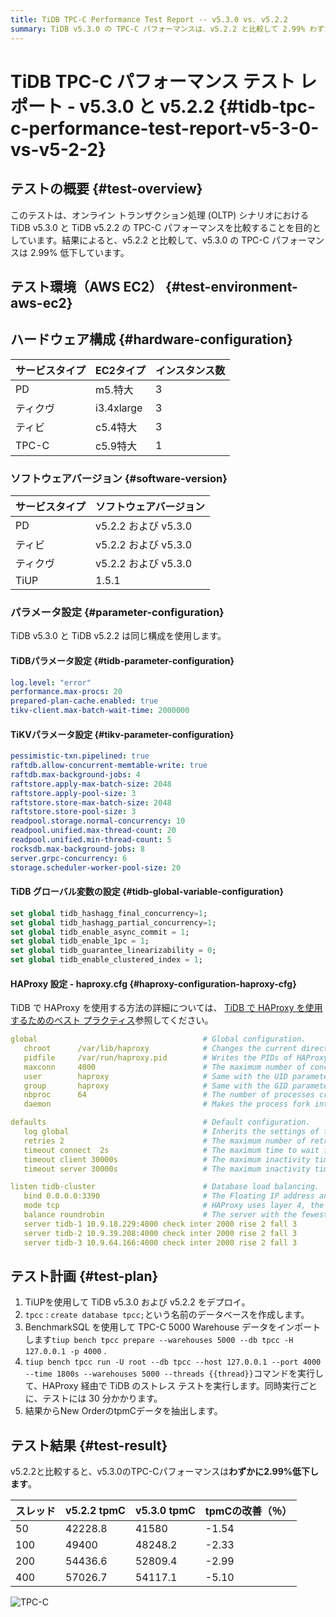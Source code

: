 ```yaml
---
title: TiDB TPC-C Performance Test Report -- v5.3.0 vs. v5.2.2
summary: TiDB v5.3.0 の TPC-C パフォーマンスは、v5.2.2 と比較して 2.99% わずかに低下しています。テストでは、特定のハードウェアおよびソフトウェア構成の AWS EC2 を使用しました。テスト計画には、TiDB のデプロイ、データベースの作成、データのインポート、ストレス テストの実行が含まれていました。結果は、さまざまなスレッド数でパフォーマンスの低下を示しました。
---
```


# TiDB TPC-C パフォーマンス テスト レポート - v5.3.0 と v5.2.2 {#tidb-tpc-c-performance-test-report-v5-3-0-vs-v5-2-2}

## テストの概要 {#test-overview}

このテストは、オンライン トランザクション処理 (OLTP) シナリオにおける TiDB v5.3.0 と TiDB v5.2.2 の TPC-C パフォーマンスを比較することを目的としています。結果によると、v5.2.2 と比較して、v5.3.0 の TPC-C パフォーマンスは 2.99% 低下しています。

## テスト環境（AWS EC2） {#test-environment-aws-ec2}

## ハードウェア構成 {#hardware-configuration}

| サービスタイプ | EC2タイプ     | インスタンス数 |
| :------ | :--------- | :------ |
| PD      | m5.特大      | 3       |
| ティクヴ    | i3.4xlarge | 3       |
| ティビ     | c5.4特大     | 3       |
| TPC-C   | c5.9特大     | 1       |

### ソフトウェアバージョン {#software-version}

| サービスタイプ | ソフトウェアバージョン       |
| :------ | :---------------- |
| PD      | v5.2.2 および v5.3.0 |
| ティビ     | v5.2.2 および v5.3.0 |
| ティクヴ    | v5.2.2 および v5.3.0 |
| TiUP    | 1.5.1             |

### パラメータ設定 {#parameter-configuration}

TiDB v5.3.0 と TiDB v5.2.2 は同じ構成を使用します。

#### TiDBパラメータ設定 {#tidb-parameter-configuration}

```yaml
log.level: "error"
performance.max-procs: 20
prepared-plan-cache.enabled: true
tikv-client.max-batch-wait-time: 2000000
```

#### TiKVパラメータ設定 {#tikv-parameter-configuration}

```yaml
pessimistic-txn.pipelined: true
raftdb.allow-concurrent-memtable-write: true
raftdb.max-background-jobs: 4
raftstore.apply-max-batch-size: 2048
raftstore.apply-pool-size: 3
raftstore.store-max-batch-size: 2048
raftstore.store-pool-size: 3
readpool.storage.normal-concurrency: 10
readpool.unified.max-thread-count: 20
readpool.unified.min-thread-count: 5
rocksdb.max-background-jobs: 8
server.grpc-concurrency: 6
storage.scheduler-worker-pool-size: 20
```

#### TiDB グローバル変数の設定 {#tidb-global-variable-configuration}

```sql
set global tidb_hashagg_final_concurrency=1;
set global tidb_hashagg_partial_concurrency=1;
set global tidb_enable_async_commit = 1;
set global tidb_enable_1pc = 1;
set global tidb_guarantee_linearizability = 0;
set global tidb_enable_clustered_index = 1;
```

#### HAProxy 設定 - haproxy.cfg {#haproxy-configuration-haproxy-cfg}

TiDB で HAProxy を使用する方法の詳細については、 [TiDB で HAProxy を使用するためのベスト プラクティス](/best-practices/haproxy-best-practices.md)参照してください。

```yaml
global                                     # Global configuration.
   chroot      /var/lib/haproxy            # Changes the current directory and sets superuser privileges for the startup process to improve security.
   pidfile     /var/run/haproxy.pid        # Writes the PIDs of HAProxy processes into this file.
   maxconn     4000                        # The maximum number of concurrent connections for a single HAProxy process.
   user        haproxy                     # Same with the UID parameter.
   group       haproxy                     # Same with the GID parameter. A dedicated user group is recommended.
   nbproc      64                          # The number of processes created when going daemon. When starting multiple processes to forward requests, ensure that the value is large enough so that HAProxy does not block processes.
   daemon                                  # Makes the process fork into background. It is equivalent to the command line "-D" argument. It can be disabled by the command line "-db" argument.

defaults                                   # Default configuration.
   log global                              # Inherits the settings of the global configuration.
   retries 2                               # The maximum number of retries to connect to an upstream server. If the number of connection attempts exceeds the value, the backend server is considered unavailable.
   timeout connect  2s                     # The maximum time to wait for a connection attempt to a backend server to succeed. It should be set to a shorter time if the server is located on the same LAN as HAProxy.
   timeout client 30000s                   # The maximum inactivity time on the client side.
   timeout server 30000s                   # The maximum inactivity time on the server side.

listen tidb-cluster                        # Database load balancing.
   bind 0.0.0.0:3390                       # The Floating IP address and listening port.
   mode tcp                                # HAProxy uses layer 4, the transport layer.
   balance roundrobin                      # The server with the fewest connections receives the connection. "leastconn" is recommended where long sessions are expected, such as LDAP, SQL and TSE, rather than protocols using short sessions, such as HTTP. The algorithm is dynamic, which means that server weights might be adjusted on the fly for slow starts for instance.
   server tidb-1 10.9.18.229:4000 check inter 2000 rise 2 fall 3       # Detects port 4000 at a frequency of once every 2000 milliseconds. If it is detected as successful twice, the server is considered available; if it is detected as failed three times, the server is considered unavailable.
   server tidb-2 10.9.39.208:4000 check inter 2000 rise 2 fall 3
   server tidb-3 10.9.64.166:4000 check inter 2000 rise 2 fall 3
```

## テスト計画 {#test-plan}

1.  TiUPを使用して TiDB v5.3.0 および v5.2.2 をデプロイ。
2.  `tpcc` : `create database tpcc;`という名前のデータベースを作成します。
3.  BenchmarkSQL を使用して TPC-C 5000 Warehouse データをインポートします`tiup bench tpcc prepare --warehouses 5000 --db tpcc -H 127.0.0.1 -p 4000` .
4.  `tiup bench tpcc run -U root --db tpcc --host 127.0.0.1 --port 4000 --time 1800s --warehouses 5000 --threads {{thread}}`コマンドを実行して、HAProxy 経由で TiDB のストレス テストを実行します。同時実行ごとに、テストには 30 分かかります。
5.  結果からNew OrderのtpmCデータを抽出します。

## テスト結果 {#test-result}

v5.2.2と比較すると、v5.3.0のTPC-Cパフォーマンスは**わずかに2.99%低下します**。

| スレッド | v5.2.2 tpmC | v5.3.0 tpmC | tpmCの改善（％） |
| :--- | :---------- | :---------- | :--------- |
| 50   | 42228.8     | 41580       | -1.54      |
| 100  | 49400       | 48248.2     | -2.33      |
| 200  | 54436.6     | 52809.4     | -2.99      |
| 400  | 57026.7     | 54117.1     | -5.10      |

![TPC-C](https://docs-download.pingcap.com/media/images/docs/tpcc_v522_vs_v530.png)
